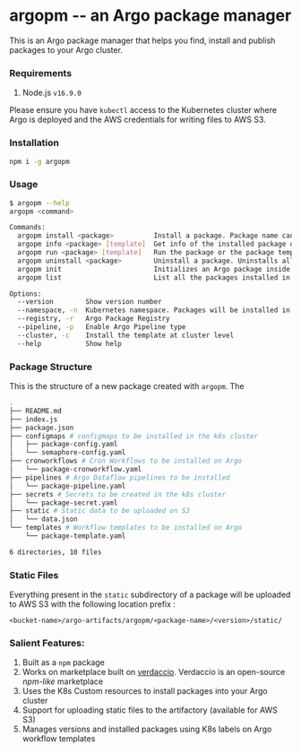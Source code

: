 # argopm -- an Argo package manager

This is an Argo package manager that helps you find, install and publish packages to your Argo cluster.

### Requirements

1. Node.js `v16.9.0`

Please ensure you have `kubectl` access to the Kubernetes cluster where Argo is deployed and the AWS credentials for writing files to AWS S3.

### Installation

```bash
npm i -g argopm
```

### Usage

```bash 
$ argopm --help
argopm <command>

Commands:
  argopm install <package>          Install a package. Package name can be of the format package@version                        [aliases: i]
  argopm info <package> [template]  Get info of the installed package or a specific template in the package
  argopm run <package> [template]   Run the package or the package template. Pass in arguments using --
  argopm uninstall <package>        Uninstall a package. Uninstalls all dependencies associated with the package.            [aliases: u, r]
  argopm init                       Initializes an Argo package inside the current working directory
  argopm list                       List all the packages installed in the namespace                                            [aliases: l]

Options:
  --version        Show version number                                                                                                 [boolean]
  --namespace, -n  Kubernetes namespace. Packages will be installed in this namespace                                 [string] [default: "argo"]
  --registry, -r   Argo Package Registry                                                     [string] [default: "https://marketplace.atlan.com"]
  --pipeline, -p   Enable Argo Pipeline type                                                                          [boolean] [default: false]
  --cluster, -c    Install the template at cluster level                                                              [boolean] [default: false]
  --help           Show help                                                                                                           [boolean]
```

### Package Structure

This is the structure of a new package created with `argopm`. The 

```bash
.
├── README.md 
├── index.js
├── package.json
├── configmaps # configmaps to be installed in the k8s cluster
│   ├── package-config.yaml
│   └── semaphore-config.yaml
├── cronworkflows # Cron Workflows to be installed on Argo
│   └── package-cronworkflow.yaml
├── pipelines # Argo Dataflow pipelines to be installed
│   └── package-pipeline.yaml
├── secrets # Secrets to be created in the k8s cluster
│   └── package-secret.yaml
├── static # Static data to be uploaded on S3
│   └── data.json
└── templates # Workflow templates to be installed on Argo
    └── package-template.yaml

6 directories, 10 files
```

### Static Files

Everything present in the `static` subdirectory of a package will be uploaded to AWS S3 with the following location prefix :

```
<bucket-name>/argo-artifacts/argopm/<package-name>/<version>/static/
```

### Salient Features:
1. Built as a `npm` package
2. Works on marketplace built on [verdaccio](https://verdaccio.org). Verdaccio is an open-source _npm-like_ marketplace
3. Uses the K8s Custom resources to install packages into your Argo cluster
4. Support for uploading static files to the artifactory (available for AWS S3)
5. Manages versions and installed packages using K8s labels on Argo workflow templates